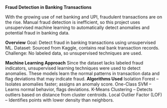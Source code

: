 **Fraud Detection in Banking Transactions**

With the growing use of net banking and UPI, fraudulent transactions are on the rise. Manual fraud detection is inefficient, 
so this project uses unsupervised machine learning to automatically detect anomalies and potential fraud in banking data.

**Overview**
Goal: Detect fraud in banking transactions using unsupervised ML.
Dataset: Sourced from Kaggle, contains real bank transaction records.
Challenge: No labeled data, so unsupervised techniques are used.

**Machine Learning Approach**
Since the dataset lacks labeled fraud indicators, unsupervised learning techniques were used to detect anomalies. 
These models learn the normal patterns in transaction data and flag deviations that may indicate fraud.
**Algorithms Used**
Isolation Forest – Isolates anomalies faster; assigns an anomaly score.
One-Class SVM – Learns normal behavior, flags deviations.
K-Means Clustering – Detects outliers based on distance from cluster centroids.
Local Outlier Factor (LOF) – Identifies points with lower density than neighbors.
